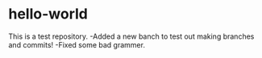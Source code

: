 # hello-world
This is a test repository. 
-Added a new banch to test out making branches and commits!
-Fixed some bad grammer.

